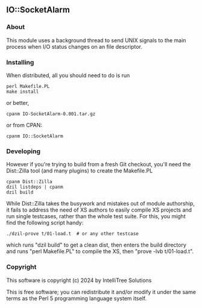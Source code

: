 IO::SocketAlarm
---------------

### About

This module uses a background thread to send UNIX signals to the main process when
I/O status changes on an file descriptor.

### Installing

When distributed, all you should need to do is run

    perl Makefile.PL
    make install

or better,

    cpanm IO-SocketAlarm-0.001.tar.gz

or from CPAN:

    cpanm IO::SocketAlarm

### Developing

However if you're trying to build from a fresh Git checkout, you'll need
the Dist::Zilla tool (and many plugins) to create the Makefile.PL

    cpanm Dist::Zilla
    dzil listdeps | cpanm
    dzil build

While Dist::Zilla takes the busywork and mistakes out of module authorship,
it fails to address the need of XS authors to easily compile XS projects
and run single testcases, rather than the whole test suite.  For this, you
might find the following script handy:

    ./dzil-prove t/01-load.t  # or any other testcase

which runs "dzil build" to get a clean dist, then enters the build directory
and runs "perl Makefile.PL" to compile the XS, then "prove -lvb t/01-load.t".

### Copyright

This software is copyright (c) 2024 by IntelliTree Solutions

This is free software; you can redistribute it and/or modify it under
the same terms as the Perl 5 programming language system itself.
